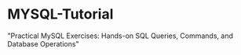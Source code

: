 # MYSQL-Tutorial
"Practical MySQL Exercises: Hands-on SQL Queries, Commands, and Database Operations"
